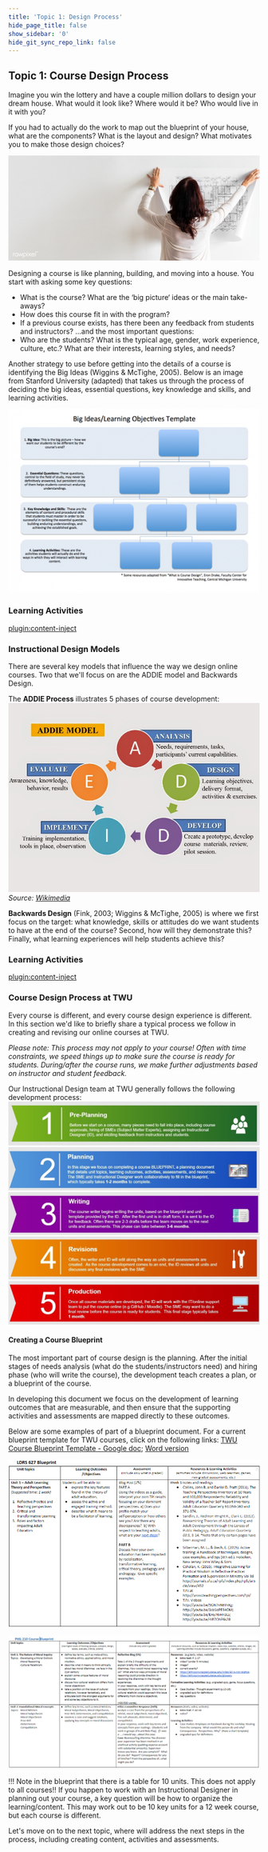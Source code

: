 ```yaml
---
title: 'Topic 1: Design Process'
hide_page_title: false
show_sidebar: '0'
hide_git_sync_repo_link: false
---
```


## Topic 1: Course Design Process

Imagine you win the lottery and have a couple million dollars to design your dream house.  What would it look like?  Where would it be?  Who would live in it with you?

If you had to actually do the work to map out the blueprint of your house, what are the components?  What is the layout and design?  What motivates you to make those design choices?

![alt-text](rm22-268-business-sasi-22.jpg "Woman holding a poster on a white wall")

Designing a course is like planning, building, and moving into a house.  You start with asking some key questions:
- What is the course?  What are the ‘big picture‘ ideas or the main take-aways?
- How does this course fit in with the program?
- If a previous course exists, has there been any feedback from students and instructors?
…and the most important questions:
- Who are the students?  What is the typical age, gender, work experience, culture, etc.? What are their interests, learning styles, and needs?​

Another strategy to use before getting into the details of a course is identifying the Big Ideas (Wiggins & McTighe, 2005). Below is an image from Stanford University (adapted) that takes us through the process of deciding the big ideas, essential questions, key knowledge and skills, and learning activities.

![alt-text](big_ideas_los.png "Big ideas template")

### Learning Activities
[plugin:content-inject](../_2-1)

### Instructional Design Models
There are several key models that influence the way we design online courses. Two that we'll focus on are the ADDIE model and Backwards Design.  

The **ADDIE Process** illustrates 5 phases of course development:
![alt-text](Skema_ADDIE.jpg "ADDIE model")
*Source: [Wikimedia](https://commons.wikimedia.org/wiki/File:Skema_ADDIE.jpg)*

**Backwards Design** (Fink, 2003; Wiggins & McTighe, 2005) is where we first focus on the target: what knowledge, skills or attitudes do we want students to have at the end of the course?  Second, how will they demonstrate this?  Finally, what learning experiences will help students achieve this?

### Learning Activities
[plugin:content-inject](../_2-2)


### Course Design Process at TWU
Every course is different, and every course design experience is different.  In this section we'd like to briefly share a typical process we follow in creating and revising our online courses at TWU.

*Please note: This process may not apply to your course! Often with time constraints, we speed things up to make sure the course is ready for students. During/after the course runs, we make further adjustments based on instructor and student feedback.*

Our Instructional Design team at TWU generally follows the following development process:
![alt-text](Course-Design-Process-at-TWU-1.jpg "Pre-planning")
![alt-text](Course-Design-Process-at-TWU-2.jpg "Planning")
![alt-text](Course-Design-Process-at-TWU-3.jpg "Writing")
![alt-text](Course-Design-Process-at-TWU-4.jpg "Revisions")
![alt-text](Course-Design-Process-at-TWU-5.jpg "Production")


#### Creating a Course Blueprint
The most important part of course design is the planning. After the initial stages of needs analysis (what do the students/instructors need) and hiring phase (who will write the course), the development teach creates a plan, or a blueprint of the course.

In developing this document we focus on the development of learning outcomes that are measurable, and then ensure that the supporting activities and assessments are mapped directly to these outcomes.

Below are some examples of part of a blueprint document.  For a current blueprint template for TWU courses, click on the following links: [TWU Course Blueprint Template - Google doc](https://docs.google.com/document/d/1XJ27S2OeEW01JFpICjWtvsYLj1a0SpD9dy7yoX8ttAQ/edit?usp=sharing); [Word version](TWU-Course-Blueprint-Template.docx)

![alt-text](ldrs-627-blueprint.png "LDRS 627 Blueprint")

![alt-text](phil-210-blueprint.png "PHIL 210 Blueprint")

!!! Note in the blueprint that there is a table for 10 units.  This does not apply to all courses!!  If you happen to work with an Instructional Designer in planning out your course, a key question will be how to organize the learning/content.  This may work out to be 10 key units for a 12 week course, but each course is different.

Let's move on to the next topic, where will address the next steps in the process, including creating content, activities and assessments.

